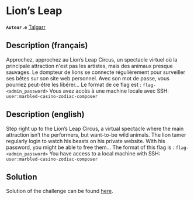 # Lion’s Leap

**`Auteur.e`** [Talgarr](https://github.com/Talgarr)

## Description (français)

Approchez, approchez au Lion’s Leap Circus, un spectacle virtuel où la principale attraction n'est pas les artistes, mais des animaux presque sauvages. Le dompteur de lions se connecte régulièrement pour surveiller ses bêtes sur son site web personnel. Avec son mot de passe, vous pourriez peut-être les libérer...
Le format de ce flag est : `flag-<admin_password>`
Vous avez accès à une machine locale avec SSH: `user:marbled-casino-zodiac-composer`

## Description (english)

Step right up to the Lion’s Leap Circus, a virtual spectacle where the main attraction isn’t the performers, but want-to-be wild animals. The lion tamer regularly login to watch his beasts on his private website. With his password, you might be able to free them...
The format of this flag is : `flag-<admin_password>`
You have access to a local machine with SSH: `user:marbled-casino-zodiac-composer`

## Solution

Solution of the challenge can be found [here](solution/).
